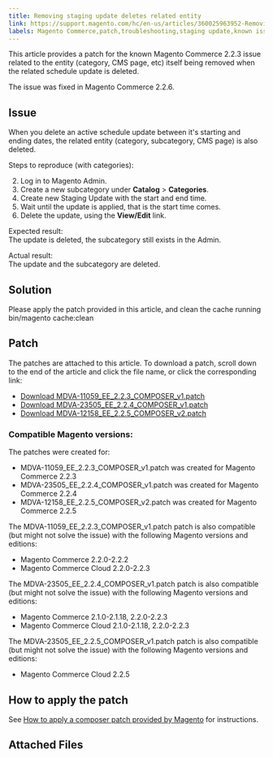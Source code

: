 ```yaml
---
title: Removing staging update deletes related entity
link: https://support.magento.com/hc/en-us/articles/360025963952-Removing-staging-update-deletes-related-entity
labels: Magento Commerce,patch,troubleshooting,staging update,known issues,2.2.3
---
```


This article provides a patch for the known Magento Commerce 2.2.3 issue related to the entity (category, CMS page, etc) itself being removed when the related schedule update is deleted.

 The issue was fixed in Magento Commerce 2.2.6.

 Issue
-----

 When you delete an active schedule update between it's starting and ending dates, the related entity (category, subcategory, CMS page) is also deleted.

 Steps to reproduce (with categories):

 
 2. Log in to Magento Admin.
 4. Create a new subcategory under **Catalog** > **Categories**.
 6. Create new Staging Update with the start and end time.
 8. Wait until the update is applied, that is the start time comes.
 10. Delete the update, using the **View/Edit** link.
 
 Expected result:  
 The update is deleted, the subcategory still exists in the Admin.

 Actual result:  
 The update and the subcategory are deleted.

 Solution
--------

 Please apply the patch provided in this article, and clean the cache running bin/magento cache:clean

 Patch
-----

 The patches are attached to this article. To download a patch, scroll down to the end of the article and click the file name, or click the corresponding link:

 
 * [Download MDVA-11059\_EE\_2.2.3\_COMPOSER\_v1.patch](https://support.magento.com/hc/en-us/article_attachments/360025424672/MDVA-11059_EE_2.2.3_COMPOSER_v1.patch)
 * [Download MDVA-23505\_EE\_2.2.4\_COMPOSER\_v1.patch](https://support.magento.com/hc/en-us/article_attachments/360047580191/MDVA-23505_EE_2.2.4_COMPOSER_v1.patch)
 * [Download MDVA-12158\_EE\_2.2.5\_COMPOSER\_v2.patch](https://support.magento.com/hc/en-us/article_attachments/360047446032/MDVA-12158_EE_2.2.5_COMPOSER_v2.patch)
 
 ### Compatible Magento versions:

 The patches were created for:

 
 * MDVA-11059\_EE\_2.2.3\_COMPOSER\_v1.patch was created for Magento Commerce 2.2.3
 * MDVA-23505\_EE\_2.2.4\_COMPOSER\_v1.patch was created for Magento Commerce 2.2.4
 * MDVA-12158\_EE\_2.2.5\_COMPOSER\_v2.patch was created for Magento Commerce 2.2.5
 
 The MDVA-11059\_EE\_2.2.3\_COMPOSER\_v1.patch patch is also compatible (but might not solve the issue) with the following Magento versions and editions:

 
 * Magento Commerce 2.2.0-2.2.2
 * Magento Commerce Cloud 2.2.0-2.2.3
 
 The MDVA-23505\_EE\_2.2.4\_COMPOSER\_v1.patch patch is also compatible (but might not solve the issue) with the following Magento versions and editions:

 
 * Magento Commerce 2.1.0-2.1.18, 2.2.0-2.2.3
 * Magento Commerce Cloud 2.1.0-2.1.18, 2.2.0-2.2.3
 
 The MDVA-23505\_EE\_2.2.5\_COMPOSER\_v1.patch patch is also compatible (but might not solve the issue) with the following Magento versions and editions:

 
 * Magento Commerce Cloud 2.2.5
 
 How to apply the patch
----------------------

 See [How to apply a composer patch provided by Magento](https://support.magento.com/hc/en-us/articles/360028367731) for instructions.

 Attached Files
--------------

